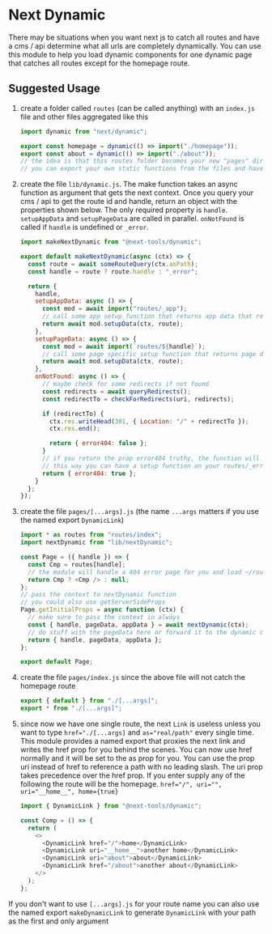 # Next Dynamic

There may be situations when you want next js to catch all routes and have a cms / api determine what all urls are completely dynamically. You can use this module to help you load dynamic components for one dynamic page that catches all routes except for the homepage route.

## Suggested Usage

1. create a folder called `routes` (can be called anything) with an `index.js` file and other files aggregated like this

   ```js
   import dynamic from "next/dynamic";

   export const homepage = dynamic(() => import("./homepage"));
   export const about = dynamic(() => import("./about"));
   // the idea is that this routes folder becomes your new "pages" directory in a way
   // you can export your own static functions from the files and have them called when a request to the page is made as shown below
   ```

2. create the file `lib/dynamic.js`. The make function takes an async function as argument that gets the next context. Once you query your cms / api to get the route id and handle, return an object with the properties shown below. The only required property is `handle`. `setupAppData` and `setupPageData` are called in parallel. `onNotFound` is called if `handle` is undefined or `_error`.

   ```js
   import makeNextDynamic from "@next-tools/dynamic";

   export default makeNextDynamic(async (ctx) => {
     const route = await someRouteQuery(ctx.asPath);
     const handle = route ? route.handle : "_error";

     return {
       handle,
       setupAppData: async () => {
         const mod = await import("routes/_app");
         // call some app setup function that returns app data that returns data on the prop appData
         return await mod.setupData(ctx, route);
       },
       setupPageData: async () => {
         const mod = await import(`routes/${handle}`);
         // call some page specific setup function that returns page data on the prop pageData
         return await mod.setupData(ctx, route);
       },
       onNotFound: async () => {
         // maybe check for some redirects if not found
         const redirects = await queryRedirects();
         const redirectTo = checkForRedirects(uri, redirects);

         if (redirectTo) {
           ctx.res.writeHead(301, { Location: "/" + redirectTo });
           ctx.res.end();

           return { error404: false };
         }
         // if you return the prop error404 truthy, the function will try to load setupAppData and setupPageData
         // this way you can have a setup function on your routes/_error page if you want
         return { error404: true };
       }
     };
   });
   ```

3. create the file `pages/[...args].js` (the name `...args` matters if you use the named export `DynamicLink`)

   ```js
   import * as routes from "routes/index";
   import nextDynamic from "lib/nextDynamic";

   const Page = ({ handle }) => {
     const Cmp = routes[handle];
     // the module will handle a 404 error page for you and load ~/routes/_error.js if it exists
     return Cmp ? <Cmp /> : null;
   };
   // pass the context to nextDynamic function
   // you could also use getServerSideProps
   Page.getInitialProps = async function (ctx) {
     // make sure to pass the context in always
     const { handle, pageData, appData } = await nextDynamic(ctx);
     // do stuff with the pageData here or forward it to the dynamic component
     return { handle, pageData, appData };
   };

   export default Page;
   ```

4. create the file `pages/index.js` since the above file will not catch the homepage route

   ```js
   export { default } from "./[...args]";
   export * from "./[...args]";
   ```

5. since now we have one single route, the next `Link` is useless unless you want to type `href="./[...args]` and `as="real/path"` every single time. This module provides a named export that proxies the next link and writes the href prop for you behind the scenes. You can now use href normally and it will be set to the as prop for you. You can use the prop uri instead of href to reference a path with no leading slash. The uri prop takes precedence over the href prop. If you enter supply any of the following the route will be the homepage. `href="/", uri="", uri="__home__", home={true}`

   ```js
   import { DynamicLink } from "@next-tools/dynamic";

   const Comp = () => {
     return (
       <>
         <DynamicLink href="/">home</DynamicLink>
         <DynamicLink uri="__home__">another home</DynamicLink>
         <DynamicLink uri="about">about</DynamicLink>
         <DynamicLink href="/about">another about</DynamicLink>
       </>
     );
   };
   ```

If you don't want to use `[...args].js` for your route name you can also use the named export `makeDynamicLink` to generate `DynamicLink` with your path as the first and only argument
